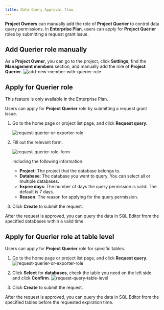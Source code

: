 ```yaml
---
title: Data Query Approval flow
---
```


**Project Owners** can manually add the role of **Project Querier** to control data query permissions. In **Enterprise Plan**, users can apply for **Project Querier** roles by submitting a request grant issue.

## Add Querier role manually

As a **Project Owner**, you can go to the project, click **Settings**, find the **Management members** section, and manually add the role of **Project Querier**.
![add-new-member-with-querier-role](/content/docs/security/data-query-and-export/add-new-member-with-querier-role.webp)

## Apply for Querier role

<HintBlock type="info">

This feature is only available in the Enterprise Plan.

</HintBlock>

Users can apply for **Project Querier** role by submitting a request grant issue.

1. Go to the home page or project list page, and click **Request query**.

   ![request-querier-or-exporter-role](/content/docs/security/data-query-and-export/request-querier-or-exporter-role.webp)

2. Fill out the relevant form.

   ![request-querier-role-form](/content/docs/security/data-query-and-export/request-querier-role-form.webp)

   Including the following information:

   - **Project**: The project that the database belongs to.
   - **Database**: The database you want to query. You can select all or multiple databases.
   - **Expire days**: The number of days the query permission is valid. The default is 7 days.
   - **Reason**: The reason for applying for the query permission.

3. Click **Create** to submit the request.

After the request is approved, you can query the data in SQL Editor from the specified databases within a valid time.

## Apply for Querier role at table level
Users can apply for **Project Querier** role for specific tables.

1. Go to the home page or project list page, and click **Request query**.
   ![request-querier-or-exporter-role](/content/docs/security/data-query-and-export/request-querier-or-exporter-role.webp)

2. Click **Select** for **databases**, check the table you need on the left side and click **Confirm**.
   ![request-query-table-level](/content/docs/security/data-query-and-export/request-query-table-level.webp)

3. Click **Create** to submit the request.

After the request is approved, you can query the data in SQL Editor from the specified tables before the requested expiration time.
